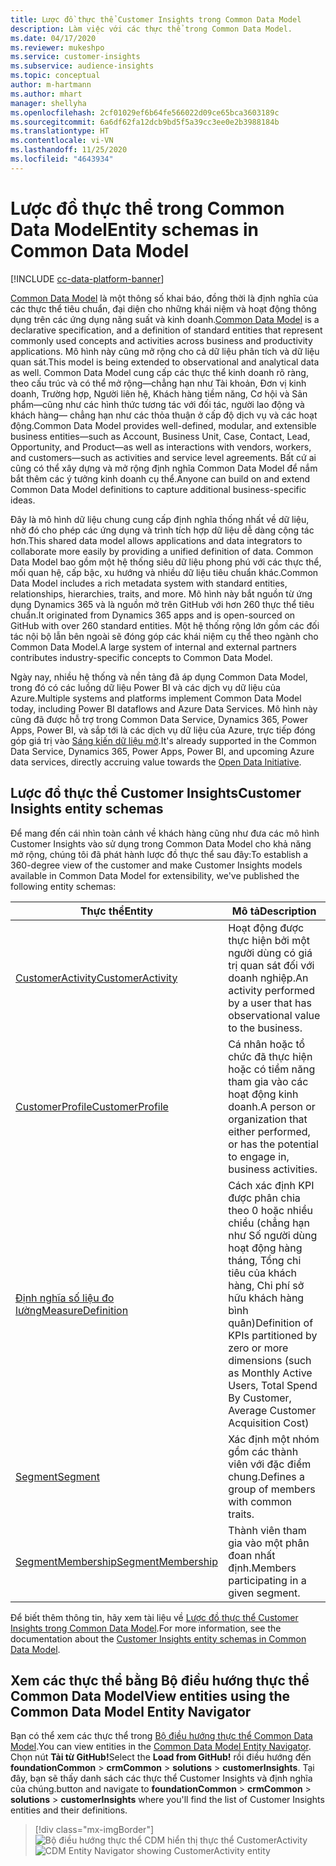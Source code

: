 ```yaml
---
title: Lược đồ thực thể Customer Insights trong Common Data Model
description: Làm việc với các thực thể trong Common Data Model.
ms.date: 04/17/2020
ms.reviewer: mukeshpo
ms.service: customer-insights
ms.subservice: audience-insights
ms.topic: conceptual
author: m-hartmann
ms.author: mhart
manager: shellyha
ms.openlocfilehash: 2cf01029ef6b64fe566022d09ce65bca3603189c
ms.sourcegitcommit: 6a6df62fa12dcb9bd5f5a39cc3ee0e2b3988184b
ms.translationtype: HT
ms.contentlocale: vi-VN
ms.lasthandoff: 11/25/2020
ms.locfileid: "4643934"
---
```

# <a name="entity-schemas-in-common-data-model"></a><span data-ttu-id="0073e-103">Lược đồ thực thể trong Common Data Model</span><span class="sxs-lookup"><span data-stu-id="0073e-103">Entity schemas in Common Data Model</span></span>

[!INCLUDE [cc-data-platform-banner](../includes/cc-data-platform-banner.md)]

<span data-ttu-id="0073e-104">[Common Data Model](https://docs.microsoft.com/common-data-model/) là một thông số khai báo, đồng thời là định nghĩa của các thực thể tiêu chuẩn, đại diện cho những khái niệm và hoạt động thông dụng trên các ứng dụng năng suất và kinh doanh.</span><span class="sxs-lookup"><span data-stu-id="0073e-104">[Common Data Model](https://docs.microsoft.com/common-data-model/) is a declarative specification, and a definition of standard entities that represent commonly used concepts and activities across business and productivity applications.</span></span> <span data-ttu-id="0073e-105">Mô hình này cũng mở rộng cho cả dữ liệu phân tích và dữ liệu quan sát.</span><span class="sxs-lookup"><span data-stu-id="0073e-105">This model is being extended to observational and analytical data as well.</span></span> <span data-ttu-id="0073e-106">Common Data Model cung cấp các thực thể kinh doanh rõ ràng, theo cấu trúc và có thể mở rộng—chẳng hạn như Tài khoản, Đơn vị kinh doanh, Trường hợp, Người liên hệ, Khách hàng tiềm năng, Cơ hội và Sản phẩm—cũng như các hình thức tương tác với đối tác, người lao động và khách hàng— chẳng hạn như các thỏa thuận ở cấp độ dịch vụ và các hoạt động.</span><span class="sxs-lookup"><span data-stu-id="0073e-106">Common Data Model provides well-defined, modular, and extensible business entities—such as Account, Business Unit, Case, Contact, Lead, Opportunity, and Product—as well as interactions with vendors, workers, and customers—such as activities and service level agreements.</span></span> <span data-ttu-id="0073e-107">Bất cứ ai cũng có thể xây dựng và mở rộng định nghĩa Common Data Model để nắm bắt thêm các ý tưởng kinh doanh cụ thể.</span><span class="sxs-lookup"><span data-stu-id="0073e-107">Anyone can build on and extend Common Data Model definitions to capture additional business-specific ideas.</span></span>

<span data-ttu-id="0073e-108">Đây là mô hình dữ liệu chung cung cấp định nghĩa thống nhất về dữ liệu, nhờ đó cho phép các ứng dụng và trình tích hợp dữ liệu dễ dàng cộng tác hơn.</span><span class="sxs-lookup"><span data-stu-id="0073e-108">This shared data model allows applications and data integrators to collaborate more easily by providing a unified definition of data.</span></span> <span data-ttu-id="0073e-109">Common Data Model bao gồm một hệ thống siêu dữ liệu phong phú với các thực thể, mối quan hệ, cấp bậc, xu hướng và nhiều dữ liệu tiêu chuẩn khác.</span><span class="sxs-lookup"><span data-stu-id="0073e-109">Common Data Model includes a rich metadata system with standard entities, relationships, hierarchies, traits, and more.</span></span> <span data-ttu-id="0073e-110">Mô hình này bắt nguồn từ ứng dụng Dynamics 365 và là nguồn mở trên GitHub với hơn 260 thực thể tiêu chuẩn.</span><span class="sxs-lookup"><span data-stu-id="0073e-110">It originated from Dynamics 365 apps and is open-sourced on GitHub with over 260 standard entities.</span></span> <span data-ttu-id="0073e-111">Một hệ thống rộng lớn gồm các đối tác nội bộ lẫn bên ngoài sẽ đóng góp các khái niệm cụ thể theo ngành cho Common Data Model.</span><span class="sxs-lookup"><span data-stu-id="0073e-111">A large system of internal and external partners contributes industry-specific concepts to Common Data Model.</span></span>

<span data-ttu-id="0073e-112">Ngày nay, nhiều hệ thống và nền tảng đã áp dụng Common Data Model, trong đó có các luồng dữ liệu Power BI và các dịch vụ dữ liệu của Azure.</span><span class="sxs-lookup"><span data-stu-id="0073e-112">Multiple systems and platforms implement Common Data Model today, including Power BI dataflows and Azure Data Services.</span></span> <span data-ttu-id="0073e-113">Mô hình này cũng đã được hỗ trợ trong Common Data Service, Dynamics 365, Power Apps, Power BI, và sắp tới là các dịch vụ dữ liệu của Azure, trực tiếp đóng góp giá trị vào [Sáng kiến dữ liệu mở](https://www.microsoft.com/open-data-initiative).</span><span class="sxs-lookup"><span data-stu-id="0073e-113">It's already supported in the Common Data Service, Dynamics 365, Power Apps, Power BI, and upcoming Azure data services, directly accruing value towards the [Open Data Initiative](https://www.microsoft.com/open-data-initiative).</span></span>

## <a name="customer-insights-entity-schemas"></a><span data-ttu-id="0073e-114">Lược đồ thực thể Customer Insights</span><span class="sxs-lookup"><span data-stu-id="0073e-114">Customer Insights entity schemas</span></span>

<span data-ttu-id="0073e-115">Để mang đến cái nhìn toàn cảnh về khách hàng cũng như đưa các mô hình Customer Insights vào sử dụng trong Common Data Model cho khả năng mở rộng, chúng tôi đã phát hành lược đồ thực thể sau đây:</span><span class="sxs-lookup"><span data-stu-id="0073e-115">To establish a 360-degree view of the customer and make Customer Insights models available in Common Data Model for extensibility, we've published the following entity schemas:</span></span>

| <span data-ttu-id="0073e-116">Thực thể</span><span class="sxs-lookup"><span data-stu-id="0073e-116">Entity</span></span> | <span data-ttu-id="0073e-117">Mô tả</span><span class="sxs-lookup"><span data-stu-id="0073e-117">Description</span></span> |
|---------|---------|
|[<span data-ttu-id="0073e-118">CustomerActivity</span><span class="sxs-lookup"><span data-stu-id="0073e-118">CustomerActivity</span></span>](https://docs.microsoft.com/common-data-model/schema/core/applicationcommon/foundationcommon/crmcommon/solutions/customerinsights/customeractivity) | <span data-ttu-id="0073e-119">Hoạt động được thực hiện bởi một người dùng có giá trị quan sát đối với doanh nghiệp.</span><span class="sxs-lookup"><span data-stu-id="0073e-119">An activity performed by a user that has observational value to the business.</span></span> |
|[<span data-ttu-id="0073e-120">CustomerProfile</span><span class="sxs-lookup"><span data-stu-id="0073e-120">CustomerProfile</span></span>](https://docs.microsoft.com/common-data-model/schema/core/applicationcommon/foundationcommon/crmcommon/solutions/customerinsights/customerprofile) | <span data-ttu-id="0073e-121">Cá nhân hoặc tổ chức đã thực hiện hoặc có tiềm năng tham gia vào các hoạt động kinh doanh.</span><span class="sxs-lookup"><span data-stu-id="0073e-121">A person or organization that either performed, or has the potential to engage in, business activities.</span></span> |
|[<span data-ttu-id="0073e-122">Định nghĩa số liệu đo lường</span><span class="sxs-lookup"><span data-stu-id="0073e-122">MeasureDefinition</span></span>](https://docs.microsoft.com/common-data-model/schema/core/applicationcommon/foundationcommon/crmcommon/solutions/customerinsights/measuredefinition) | <span data-ttu-id="0073e-123">Cách xác định KPI được phân chia theo 0 hoặc nhiều chiều (chẳng hạn như Số người dùng hoạt động hàng tháng, Tổng chi tiêu của khách hàng, Chi phí sở hữu khách hàng bình quân)</span><span class="sxs-lookup"><span data-stu-id="0073e-123">Definition of KPIs partitioned by zero or more dimensions (such as Monthly Active Users, Total Spend By Customer, Average Customer Acquisition Cost)</span></span> |
|[<span data-ttu-id="0073e-124">Segment</span><span class="sxs-lookup"><span data-stu-id="0073e-124">Segment</span></span>](https://docs.microsoft.com/common-data-model/schema/core/applicationcommon/foundationcommon/crmcommon/solutions/customerinsights/segment) | <span data-ttu-id="0073e-125">Xác định một nhóm gồm các thành viên với đặc điểm chung.</span><span class="sxs-lookup"><span data-stu-id="0073e-125">Defines a group of members with common traits.</span></span> |
|[<span data-ttu-id="0073e-126">SegmentMembership</span><span class="sxs-lookup"><span data-stu-id="0073e-126">SegmentMembership</span></span>](https://docs.microsoft.com/common-data-model/schema/core/applicationcommon/foundationcommon/crmcommon/solutions/customerinsights/segmentmembership) | <span data-ttu-id="0073e-127">Thành viên tham gia vào một phân đoan nhất định.</span><span class="sxs-lookup"><span data-stu-id="0073e-127">Members participating in a given segment.</span></span> |

<span data-ttu-id="0073e-128">Để biết thêm thông tin, hãy xem tài liệu về [Lược đồ thực thể Customer Insights trong Common Data Model](https://docs.microsoft.com/common-data-model/schema/core/applicationcommon/foundationcommon/crmcommon/solutions/customerinsights/overview).</span><span class="sxs-lookup"><span data-stu-id="0073e-128">For more information, see the documentation about the [Customer Insights entity schemas in Common Data Model](https://docs.microsoft.com/common-data-model/schema/core/applicationcommon/foundationcommon/crmcommon/solutions/customerinsights/overview).</span></span>

## <a name="view-entities-using-the-common-data-model-entity-navigator"></a><span data-ttu-id="0073e-129">Xem các thực thể bằng Bộ điều hướng thực thể Common Data Model</span><span class="sxs-lookup"><span data-stu-id="0073e-129">View entities using the Common Data Model Entity Navigator</span></span>

<span data-ttu-id="0073e-130">Bạn có thể xem các thực thể trong [Bộ điều hướng thực thể Common Data Model](https://microsoft.github.io/CDM/).</span><span class="sxs-lookup"><span data-stu-id="0073e-130">You can view entities in the [Common Data Model Entity Navigator](https://microsoft.github.io/CDM/).</span></span> <span data-ttu-id="0073e-131">Chọn nút **Tải từ GitHub!**</span><span class="sxs-lookup"><span data-stu-id="0073e-131">Select the **Load from GitHub!**</span></span> <span data-ttu-id="0073e-132">rồi điều hướng đến **foundationCommon** > **crmCommon** > **solutions** > **customerInsights**. Tại đây, bạn sẽ thấy danh sách các thực thể Customer Insights và định nghĩa của chúng.</span><span class="sxs-lookup"><span data-stu-id="0073e-132">button and navigate to **foundationCommon** > **crmCommon** > **solutions** > **customerInsights** where you'll find the list of Customer Insights entities and their definitions.</span></span>
> [!div class="mx-imgBorder"]
> <span data-ttu-id="0073e-133">![Bộ điều hướng thực thể CDM hiển thị thực thể CustomerActivity](media/CDM-entity-navigator.png "Bộ điều hướng thực thể CDM hiển thị thực thể CustomerActivity")</span><span class="sxs-lookup"><span data-stu-id="0073e-133">![CDM Entity Navigator showing CustomerActivity entity](media/CDM-entity-navigator.png "CDM Entity Navigator showing CustomerActivity entity")</span></span>
